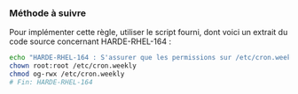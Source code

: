 
### Méthode à suivre

Pour implémenter cette règle, utiliser le script fourni, dont voici un extrait du code source concernant HARDE-RHEL-164 :

``` {.bash .numberLines}
echo "HARDE-RHEL-164 : S'assurer que les permissions sur /etc/cron.weekly soient correctes"
chown root:root /etc/cron.weekly
chmod og-rwx /etc/cron.weekly
# Fin: HARDE-RHEL-164
```

